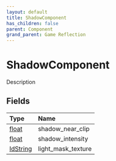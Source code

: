 ```yaml
---
layout: default
title: ShadowComponent
has_children: false
parent: Component
grand_parent: Game Reflection
---
```

# ShadowComponent
Description 

## Fields

| Type | Name |
|:----------|:--------------|
| [float](/riftbreaker-wiki/docs/game-reflection/components/float/) | shadow_near_clip |
| [float](/riftbreaker-wiki/docs/game-reflection/components/float/) | shadow_intensity |
| [IdString](/riftbreaker-wiki/docs/game-reflection/components/id_string/) | light_mask_texture |

